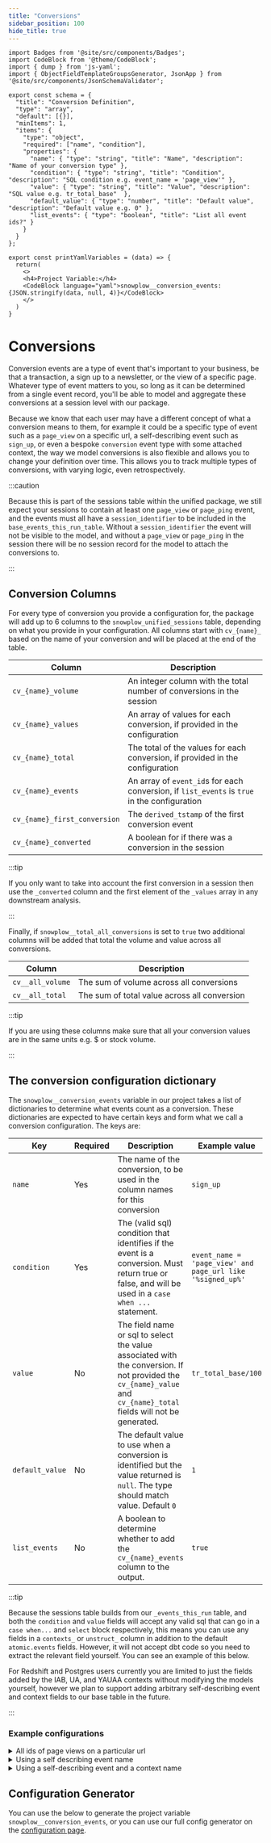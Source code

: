 ```yaml
---
title: "Conversions"
sidebar_position: 100
hide_title: true
---
```


```mdx-code-block
import Badges from '@site/src/components/Badges';
import CodeBlock from '@theme/CodeBlock';
import { dump } from 'js-yaml';
import { ObjectFieldTemplateGroupsGenerator, JsonApp } from '@site/src/components/JsonSchemaValidator';

export const schema = {
  "title": "Conversion Definition",
  "type": "array",
  "default": [{}],
  "minItems": 1,
  "items": {
    "type": "object",
    "required": ["name", "condition"],
    "properties": {
      "name": { "type": "string", "title": "Name", "description": "Name of your conversion type" },
      "condition": { "type": "string", "title": "Condition", "description": "SQL condition e.g. event_name = 'page_view'" },
      "value": { "type": "string", "title": "Value", "description": "SQL value e.g. tr_total_base"  },
      "default_value": { "type": "number", "title": "Default value", "description": "Default value e.g. 0" },
      "list_events": { "type": "boolean", "title": "List all event ids?" }
    }
  }
};

export const printYamlVariables = (data) => {
  return(
    <>
    <h4>Project Variable:</h4>
    <CodeBlock language="yaml">snowplow__conversion_events: {JSON.stringify(data, null, 4)}</CodeBlock>
    </>
  )
}

```

<Badges badgeType="dbt-package Release" pkg="unified"></Badges>

# Conversions

Conversion events are a type of event that's important to your business, be that a transaction, a sign up to a newsletter, or the view of a specific page. Whatever type of event matters to you, so long as it can be determined from a single event record, you'll be able to model and aggregate these conversions at a session level with our package.

Because we know that each user may have a different concept of what a conversion means to them, for example it could be a specific type of event such as a `page_view` on a specific url, a self-describing event such as `sign_up`, or even a bespoke `conversion` event type with some attached context, the way we model conversions is also flexible and allows you to change your definition over time. This allows you to track multiple types of conversions, with varying logic, even retrospectively.

:::caution

Because this is part of the sessions table within the unified package, we still expect your sessions to contain at least one `page_view` or `page_ping` event, and the events must all have a `session_identifier` to be included in the `base_events_this_run_table`. Without a `session_identifier` the event will not be visible to the model, and without a `page_view` or `page_ping` in the session there will be no session record for the model to attach the conversions to.

:::

## Conversion Columns
For every type of conversion you provide a configuration for, the package will add up to 6 columns to the `snowplow_unified_sessions` table, depending on what you provide in your configuration. All columns start with `cv_{name}_` based on the name of your conversion and will be placed at the end of the table.

| Column                       | Description                                                                                  |
| ---------------------------- | -------------------------------------------------------------------------------------------- |
| `cv_{name}_volume`           | An integer column with the total number of conversions in the session                        |
| `cv_{name}_values`           | An array of values for each conversion, if provided in the configuration                     |
| `cv_{name}_total`            | The total of the values for each conversion, if provided in the configuration                |
| `cv_{name}_events`           | An array of `event_id`s for each conversion, if `list_events` is `true` in the configuration |
| `cv_{name}_first_conversion` | The `derived_tstamp` of the first conversion event                                         |
| `cv_{name}_converted`        | A boolean for if there was a conversion in the session                                       |

:::tip

If you only want to take into account the first conversion in a session then use the `_converted` column and the first element of the `_values` array in any downstream analysis.

:::

Finally, if `snowplow__total_all_conversions` is set to `true` two additional columns will be added that total the volume and value across all conversions.

| Column           | Description                                  |
| ---------------- | -------------------------------------------- |
| `cv__all_volume` | The sum of volume across all conversions     |
| `cv__all_total`  | The sum of total value across all conversion |


:::tip

If you are using these columns make sure that all your conversion values are in the same units e.g. $ or stock volume.

:::

## The conversion configuration dictionary
The `snowplow__conversion_events` variable in our project takes a list of dictionaries to determine what events count as a conversion. These dictionaries are expected to have certain keys and form what we call a conversion configuration. The keys are:

| Key           | Required | Description                                                                                                                                                         | Example value                                              |
| ------------- | -------- | ------------------------------------------------------------------------------------------------------------------------------------------------------------------- | ---------------------------------------------------------- |
| `name`          | Yes      | The name of the conversion, to be used in the column names for this conversion                                                                                      | `sign_up`                                                  |
| `condition`     | Yes      | The (valid sql) condition that identifies if the event is a conversion. Must return true or false, and will be used in a `case when ...` statement.                 | `event_name = 'page_view' and page_url like '%signed_up%'` |
| `value`         | No       | The field name or sql to select the value associated with the conversion. If not provided the `cv_{name}_value` and `cv_{name}_total` fields will not be generated. | `tr_total_base/100`                                            |
| `default_value` | No       | The default value to use when a conversion is identified but the value returned is `null`. The type should match value. Default `0`                                 | `1`                                                        |
| `list_events`   | No       | A boolean to determine whether to add the `cv_{name}_events` column to the output.                                                                                  | `true`                                                     |

:::tip

Because the sessions table builds from our `_events_this_run` table, and both the `condition` and `value` fields will accept any valid sql that can go in a `case when...` and `select` block respectively, this means you can use any fields in a `contexts_` or `unstruct_` column in addition to the default `atomic.events` fields. However, it will not accept dbt code so you need to extract the relevant field yourself. You can see an example of this below.

For Redshift and Postgres users currently you are limited to just the fields added by the IAB, UA, and YAUAA contexts without modifying the models yourself, however we plan to support adding arbitrary self-describing event and context fields to our base table in the future.

:::

### Example configurations

<details>
<summary>All ids of page views on a particular url</summary>

```json
    {
    "name": "contact_page_view",
    "condition": "event_name = 'page_view' and page_url like '%contact-us%",
    "list_events": true
    }
```

</details>


<details>
<summary>Using a self describing event name</summary>

For some self-describing event with a name of `sign_up`, where we do not want to attribute a value:

```json
    {
    "name": "transact",
    "condition": "event_name = 'sign_up'",
    }
```

</details>


<details>
<summary>Using a self-describing event and a context name</summary>


Using our [Snowplow e-commerce tracking](/docs/collecting-data/collecting-from-own-applications/javascript-trackers/web-tracker/plugins/snowplow-ecommerce/index.md:

<Tabs groupId="warehouse" queryString>
<TabItem value="snowflake" label="Snowflake" default>

```json
    {
    "name": "transact",
    "condition": "UNSTRUCT_EVENT_COM_SNOWPLOWANALYTICS_SNOWPLOW_ECOMMERCE_SNOWPLOW_ECOMMERCE_ACTION_1:type::varchar = 'transaction'",
    "value": "CONTEXTS_COM_SNOWPLOWANALYTICS_SNOWPLOW_ECOMMERCE_TRANSACTION_1[0]:revenue::decimal(22,2)",
    "default_value":0
    }
```

</TabItem>
<TabItem value="bigquery" label="BigQuery">

```json
    {
    "name": "transact",
    "condition": "UNSTRUCT_EVENT_COM_SNOWPLOWANALYTICS_SNOWPLOW_ECOMMERCE_SNOWPLOW_ECOMMERCE_ACTION_1_0_0.type = 'transaction'",
    "value": "CONTEXTS_COM_SNOWPLOWANALYTICS_SNOWPLOW_ECOMMERCE_TRANSACTION_1_0_0[SAFE_OFFSET(0)].revenue",
    "default_value":0
    }
```

</TabItem>
<TabItem value="databricks" label="Databricks">

```json
    {
    "name": "transact",
    "condition": "UNSTRUCT_EVENT_COM_SNOWPLOWANALYTICS_SNOWPLOW_ECOMMERCE_SNOWPLOW_ECOMMERCE_ACTION_1.type = 'transaction'",
    "value": "CONTEXTS_COM_SNOWPLOWANALYTICS_SNOWPLOW_ECOMMERCE_TRANSACTION_1[0].revenue",
    "default_value":0
    }
```

</TabItem>
</Tabs>


</details>


## Configuration Generator

You can use the below to generate the project variable `snowplow__conversion_events`, or you can use our full config generator on the [configuration page](/docs/modeling-your-data/modeling-your-data-with-dbt/dbt-configuration/web/index.md).

<JsonApp schema={schema} output={printYamlVariables} />
